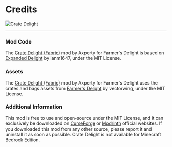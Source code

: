 # Credits

![Crate Delight](https://cdn.modrinth.com/data/9rlXSyLg/images/c741ee61d02d1d45dd85222e826e3e6dd787e837.png)
___

### Mod Code

The [Crate Delight (Fabric)](https://www.curseforge.com/minecraft/mc-mods/crate-delight-fabric) mod by Axperty for Farmer's Delight is based on [Expanded Delight](https://www.curseforge.com/minecraft/mc-mods/expanded-delight) by ianm1647, under the MIT License.

### Assets

The [Crate Delight (Fabric)](https://www.curseforge.com/minecraft/mc-mods/crate-delight-fabric) mod by Axperty for Farmer's Delight uses the crates and bags assets from [Farmer's Delight](https://www.curseforge.com/minecraft/mc-mods/farmers-delight) by vectorwing, under the MIT License.

### Additional Information

This mod is free to use and open-source under the MIT License, and it can exclusively be downloaded on [CurseForge](https://www.curseforge.com/minecraft/mc-mods/crate-delight-fabric) or [Modrinth](https://modrinth.com/mod/crate-delight) official websites. If you downloaded this mod from any other source, please report it and uninstall it as soon as possible. Crate Delight is not available for Minecraft Bedrock Edition.